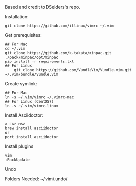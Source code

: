 
Based and credit to DSelders's repo. 

Installation:

	git clone https://github.com/itlinux/vimrc ~/.vim

Get prerequisites:

	## For Mac 
	cd ~/.vim
	git clone https://github.com/k-takata/minpac.git ./pack/minpac/opt/minpac
	pip install -r requirements.txt
	## For Linux
    	git clone https://github.com/VundleVim/Vundle.vim.git ~/.vim/bundle/Vundle.vim


Create symlink:

  	## For Mac 
	ln -s ~/.vim/vimrc ~/.vimrc-mac
	## For Linux (CentOS7)
	ln -s ~/.vim/vimrc-linux

Install Asciidoctor:

	# For Mac 
	brew install asciidoctor
	or 
	port install asciidoctor

Install plugins
	
	vim
	:PackUpdate
Undo

Folders Needed:
	~/.vim/.undo/


